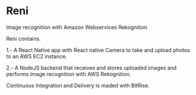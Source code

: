 # Reni
Image recognition with Amazon Webservices Rekognition


Reni contains.

1.- A React Native app with React native Camera to take and upload photos to an AWS EC2 instance. 

2.- A NodeJS backend that receives and stores uploaded images and performs image recognition with AWS Rekognition.

Continuous Integration and Delivery is maded with BitRise.
